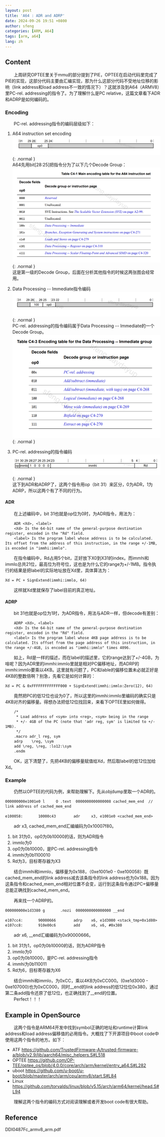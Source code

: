 ```yaml
---
layout: post
title: 'A64 : ADR and ADRP'
date: 2024-09-26 19:51 +0800
author: sfeng
categories: [ARM, A64]
tags: [arm, a64]
lang: zh
---
```


## Content

&emsp;&emsp;上周研究OPTEE里关于mmu的部分提到了PIE，OPTEE在启动代码里完成了PIE的实现，这部分代码主要由汇编实现，那为什么这部分代码不受地址位移的影响（link address和load address不一致的情况下）？这就涉及到A64（ARMV8）里PC-rel. addressing的指令了。为了理解什么是PC relative，这篇文章看下ADR和ADRP是如何编码的。  

### Encoding
&emsp;&emsp;PC-rel. addressing指令的编码层级如下：  
1. A64 instruction set encoding  
   ![Desktop View](/assets/img/a64/a64_isa_encode.png){: .normal }  
   A64先用bit[28:25]把指令分为了以下几个Decode Group：  
   ![Desktop View](/assets/img/a64/a64_isa_encode_table.png){: .normal }  
   这是第一级的Decode Group，后面在分析其他指令的时候这两张图会经常用。  

2. Data Processing -- Immediate指令编码  
   ![Desktop View](/assets/img/a64/a64_isa_dataprocessing_encode.png){: .normal }  
   PC-rel. addressing的指令编码属于Data Processing -- Immediate的一个Decode Group。  
   ![Desktop View](/assets/img/a64/a64_isa_dataprocessing_encode_table.png){: .normal }  

3. PC-rel. addressing的指令编码  
   ![Desktop View](/assets/img/a64/a64_isa_dp_pcrel_encode.png){: .normal }  
   这下到ADR和ADRP了，这两个指令用op（bit 31）来区分，0为ADR，1为ADRP，所以这两个有了不同的行为。  

#### ADR
&emsp;&emsp;在上述编码中，bit 31也就是op位为0时，为ADR指令，用法为：  
```
    ADR <Xd>, <label>
    <Xd> Is the 64-bit name of the general-purpose destination register, encoded in the "Rd" field.
    <label> Is the program label whose address is to be calculated. Its offset from the address of this instruction, in the range +/-1MB, is encoded in "immhi:immlo".
```  
&emsp;&emsp;在指令编码中，Rd占用5个bit，正好放下X0到X31的index。而immhi和immlo总共21位，最高位为符号位，这也是为什么它的range为+/-1MB。指令执行的结果是把label的实际地址放在Xd里，具体算法为：  
```
Xd = PC + SignExtend(immhi:immlo, 64)
```  
&emsp;&emsp;这样就Xd里就保存了label目前的真正地址。  
#### ADRP
&emsp;&emsp;bit 31也就是op位为1时，为ADR指令，用法与ADR一样，但decode有差别： 
```
    ADRP <Xd>, <label>
    <Xd> Is the 64-bit name of the general-purpose destination register, encoded in the "Rd" field.
    <label> Is the program label whose 4KB page address is to be calculated. Its offset from the page address of this instruction, in the range +/-4GB, is encoded as "immhi:immlo" times 4096.
```  
&emsp;&emsp;如上，Rd是一样的描述，而在label的描述里，它的range达到了+/-4GB，为啥呢？因为ADR里的immhi:immlo里就是相对PC偏移地址，而ADRP的immhi:immlo要乘以4KB。这里就有问题了，PC和lable的偏移位置未必就正好是4KB的整数倍啊？别急，先看它是如何计算的：  
```
Xd = PC & 0xFFFFFFFFFFFFF000 + SignExtend(immhi:immlo:Zero(12), 64)
```  
&emsp;&emsp;竟然把PC的低12位也设为0了，所以这里的immhi:immlo里编码的确实只是4KB对齐的偏移量。得想办法把低12位找回来，来看下OPTEE里如何做得。  
```
	/*
	 * Load address of <sym> into <reg>, <sym> being in the range
	 * +/- 4GB of the PC (note that 'adr reg, sym' is limited to +/- 1MB).
	 */
	.macro adr_l reg, sym
	adrp	\reg, \sym
	add	\reg, \reg, :lo12:\sym
	.endm
```  
&emsp;&emsp;OK，这下清楚了，先把4KB的偏移量赋值给Xd，然后取label的低12位加给Xd。  

### Example
&emsp;&emsp;仍然以OPTEE的代码为例，来帮助理解下。先从objdump里取一个ADR的。  
```
000000000e1001e0 l     O .text  0000000000000008 cached_mem_end  // link address of cached_mem_end

e100058:       10000c43        adr     x3, e1001e0 <cached_mem_end>
```  
&emsp;&emsp;adr x3, cached_mem_end汇编编码为0x10007f80。  
1. bit 31为0，op0为0b10000的话，则为ADR指令  
2. immlo为0  
3. op0为0b10000，是PC-rel. addressing指令  
4. immhi为0b1100010  
5. Rd为3，目标寄存器为X3


&emsp;&emsp;结合immhi和immlo，偏移量为0x188，（0xe1001e0 - 0xe100058）既cached_mem_end的link address减去该条指令的link address也为0x188。因为这条指令和cached_mem_end相对位置不会变，运行到这条指令通过PC+偏移量总能正确找到cached_mem_end。  

&emsp;&emsp;再来找一个ADRP的。  
```
000000000e1d3380 g       .nozi  0000000000000000 __end

e107cc4:       90000666        adrp    x6, e1d3000 <stack_tmp+0x1d80>
e107cc8:       910e00c6        add     x6, x6, #0x380
```  
&emsp;&emsp;adr x6, __end汇编编码为0x90000666。  
1. bit 31为1，op0为0b10000的话，则为ADRP指令  
2. immlo为0  
3. op0为0b10000，是PC-rel. addressing指令  
4. immhi为0b110011  
5. Rd为6，目标寄存器为X6  

&emsp;&emsp;结合immhi和immlo，为0xCC，乘以4KB为0xCC000。(0xe1d3000 - 0xe107000)也为0xCC000，同时__end的link address的低12位位0x380，通过第二条add指令还原了低12位，也正确找到了__end的位置。  
&emsp;&emsp;Perfect！！！  

## Example in OpenSource
&emsp;&emsp;这两个指令是ARM64开发中找到symbol正确的地址和runtime计算link address和load address偏移值的必用指令。大概找了下开源项目中boot code中使用这两个指令的地方。如下：  
- ATF   <https://github.com/TrustedFirmware-A/trusted-firmware-a/blob/v2.9/lib/aarch64/misc_helpers.S#L518>  
- OPTEE <https://github.com/OP-TEE/optee_os/blob/4.0.0/core/arch/arm/kernel/entry_a64.S#L282>  
- uboot <https://github.com/u-boot/u-boot/blob/master/arch/arm/cpu/armv8/start.S#L84>  
- Linux <https://github.com/torvalds/linux/blob/v5.15/arch/arm64/kernel/head.S#L94>  

&emsp;&emsp;理解这两个指令的编码方式对阅读理解或者开发boot code有很大帮助。  

## Reference
DDI0487Fc_armv8_arm.pdf
